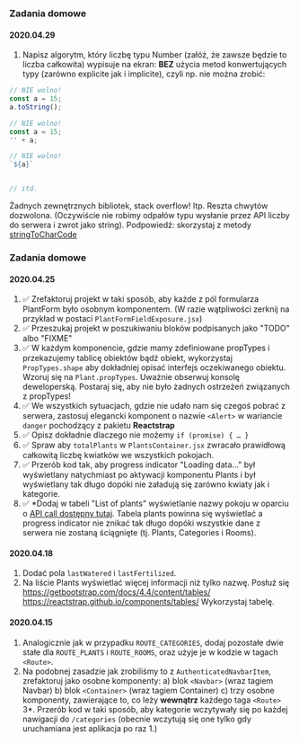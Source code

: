 ### Zadania domowe

#### 2020.04.29

1. Napisz algorytm, który liczbę typu Number (załóż, że zawsze będzie to liczba całkowita) wypisuje na ekran:
**BEZ** użycia metod konwertujących typy (zarówno explicite jak i implicite), czyli np. nie można zrobić:
```javascript
// NIE wolno!
const a = 15;
a.toString();

// NIE wolno!
const a = 15;
'' + a;

// NIE wolno!
`${a}`


// itd.
```

Żadnych zewnętrznych bibliotek, stack overflow! Itp. Reszta chwytów dozwolona. (Oczywiście nie robimy odpałów
typu wysłanie przez API liczby do serwera i zwrot jako string). Podpowiedź: skorzystaj z metody [stringToCharCode](https://developer.mozilla.org/en-US/docs/Web/JavaScript/Reference/Global_Objects/String/fromCharCode)

### Zadania domowe

#### 2020.04.25
 
1. :white_check_mark: Zrefaktoruj projekt w taki sposób, aby każde z pól formularza PlantForm było osobnym komponentem. (W razie wątpliwości zerknij na przykład w postaci `PlantFormFieldExposure.jsx`)
2. :white_check_mark: Przeszukaj projekt w poszukiwaniu bloków podpisanych jako "TODO" albo "FIXME"
3. :white_check_mark: W każdym komponencie, gdzie mamy zdefiniowane propTypes i przekazujemy tablicę obiektów bądź obiekt, wykorzystaj `PropTypes.shape` aby dokładniej opisać interfejs oczekiwanego obiektu. Wzoruj się na `Plant.propTypes`. Uważnie obserwuj konsolę deweloperską. Postaraj się, aby nie było żadnych ostrzeżeń związanych z propTypes!
4. :white_check_mark: We wszystkich sytuacjach, gdzie nie udało nam się czegoś pobrać z serwera, zastosuj elegancki komponent o nazwie `<Alert>` w wariancie `danger` pochodzący z pakietu **Reactstrap**
5. :white_check_mark: Opisz dokładnie dlaczego nie możemy `if (promise) { … }`
6. :white_check_mark: Spraw aby `totalPlants` w `PlantsContainer.jsx` zwracało prawidłową całkowitą liczbę kwiatków we wszystkich pokojach.
7. :white_check_mark: Przerób kod tak, aby progress indicator "Loading data…" był wyświetlany natychmiast po aktywacji komponentu Plants i był wyświetlany tak długo dopóki nie załadują się zarówno kwiaty jak i kategorie.
8. :white_check_mark: *Dodaj w tabeli "List of plants" wyświetlanie nazwy pokoju w oparciu o [API call dostępny tutaj](http://gentle-tor-07382.herokuapp.com/rooms/). Tabela plants powinna się wyświetlać a progress indicator nie znikać tak długo dopóki wszystkie dane z serwera nie zostaną ściągnięte (tj. Plants, Categories i Rooms). 

#### 2020.04.18

1. Dodać pola `lastWatered` i `lastFertilized`.
2. Na liście Plants wyświetlać więcej informacji niż tylko nazwę. Posłuż się https://getbootstrap.com/docs/4.4/content/tables/
https://reactstrap.github.io/components/tables/
Wykorzystaj tabelę. 

#### 2020.04.15

1. Analogicznie jak w przypadku `ROUTE_CATEGORIES`, dodaj pozostałe dwie stałe dla `ROUTE_PLANTS` i `ROUTE_ROOMS`, oraz użyje je w kodzie w tagach `<Route>`.
2. Na podobnej zasadzie jak zrobiliśmy to z `AuthenticatedNavbarItem`, zrefaktoruj jako osobne komponenty:
a) blok `<Navbar>` (wraz tagiem Navbar)
b) blok `<Container>` (wraz tagiem Container)
c) trzy osobne komponenty, zawierające to, co leży **wewnątrz** każdego taga `<Route>`
3*. Przerób kod w taki sposób, aby kategorie wczytywały się po każdej nawigacji do `/categories` (obecnie wczytują się one tylko gdy uruchamiana jest aplikacja po raz 1.)   
